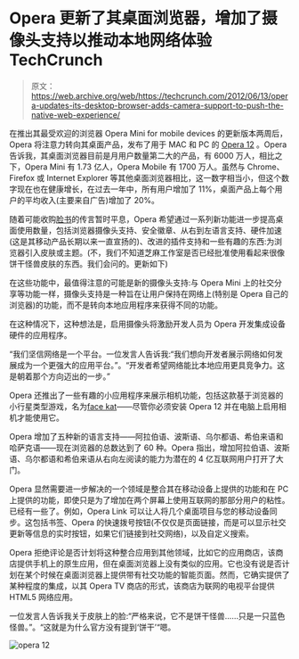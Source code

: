 # Opera 更新了其桌面浏览器，增加了摄像头支持以推动本地网络体验 TechCrunch

> 原文：<https://web.archive.org/web/https://techcrunch.com/2012/06/13/opera-updates-its-desktop-browser-adds-camera-support-to-push-the-native-web-experience/>

在推出其最受欢迎的浏览器 Opera Mini for mobile devices 的更新版本两周后，Opera 将注意力转向其桌面产品，发布了用于 MAC 和 PC 的 [Opera 12](https://web.archive.org/web/20221206145047/http://www.opera.com/browser/new/) 。Opera 告诉我，其桌面浏览器目前是月用户数量第二大的产品，有 6000 万人，相比之下，Opera Mini 有 1.73 亿人，Opera Mobile 有 1700 万人。虽然与 Chrome、Firefox 或 Internet Explorer 等其他桌面浏览器相比，这一数字相当小，但这个数字现在也在健康增长，在过去一年中，所有用户增加了 11%，桌面产品上每个用户的平均收入(主要来自广告)增加了 20%。

随着可能收购[脸书](https://web.archive.org/web/20221206145047/https://beta.techcrunch.com/2012/05/28/face-com-may-give-facebook-a-mobile-klik-but-ceo-tells-us-nothing-new-to-announce/)的传言暂时平息，Opera 希望通过一系列新功能进一步提高桌面使用数量，包括浏览器摄像头支持、安全徽章、从右到左语言支持、硬件加速(这是其移动产品长期以来一直宣扬的)、改进的插件支持和一些有趣的东西:为浏览器引入皮肤或主题。(不，我们不知道芝麻工作室是否已经批准使用看起来很像饼干怪兽皮肤的东西。我们会问的。更新如下)

在这些功能中，最值得注意的可能是新的摄像头支持:与 Opera Mini 上的社交分享等功能一样，摄像头支持是一种旨在让用户保持在网络上(特别是 Opera 自己的浏览器)的功能，而不是转向本地应用程序来获得不同的功能。

在这种情况下，这种想法是，启用摄像头将激励开发人员为 Opera 开发集成设备硬件的应用程序。

“我们坚信网络是一个平台。一位发言人告诉我:“我们想向开发者展示网络如何发展成为一个更强大的应用平台。”。“开发者希望网络能比本地应用更具竞争力。这是朝着那个方向迈出的一步。”

Opera 还推出了一些有趣的小应用程序来展示相机功能，包括这款基于浏览器的小行星类型游戏，名为[face kat](https://web.archive.org/web/20221206145047/http://shinydemos.com/facekat/)——尽管你必须安装 Opera 12 并在电脑上启用相机才能使用它。

Opera 增加了五种新的语言支持——阿拉伯语、波斯语、乌尔都语、希伯来语和哈萨克语——现在浏览器的总数达到了 60 种。Opera 指出，增加阿拉伯语、波斯语、乌尔都语和希伯来语从右向左阅读的能力为潜在的 4 亿互联网用户打开了大门。

Opera 显然需要进一步解决的一个领域是整合其在移动设备上提供的功能和在 PC 上提供的功能，即使只是为了增加在两个屏幕上使用互联网的那部分用户的粘性。已经有一些了。例如，Opera Link 可以让人将几个桌面项目与您的移动设备同步。这包括书签、Opera 的快速拨号按钮(不仅仅是页面链接，而是可以显示社交更新等信息的实时按钮，如果它们链接到社交网络)，以及自定义搜索。

Opera 拒绝评论是否计划将这种整合应用到其他领域，比如它的应用商店，该商店提供手机上的原生应用，但在桌面浏览器上没有类似的应用。它也没有说是否计划在某个时候在桌面浏览器上提供带有社交功能的智能页面。然而，它确实提供了某种程度的集成，以其 Opera TV 商店的形式，该商店为联网的电视平台提供 HTML5 网络应用。

一位发言人告诉我关于皮肤上的脸:“严格来说，它不是饼干怪兽……只是一只蓝色怪兽。”。“这就是为什么官方没有提到‘饼干’“嗯。

![](img/bc5fe2374c0a68ef1429918565ee1e02.png "opera 12")